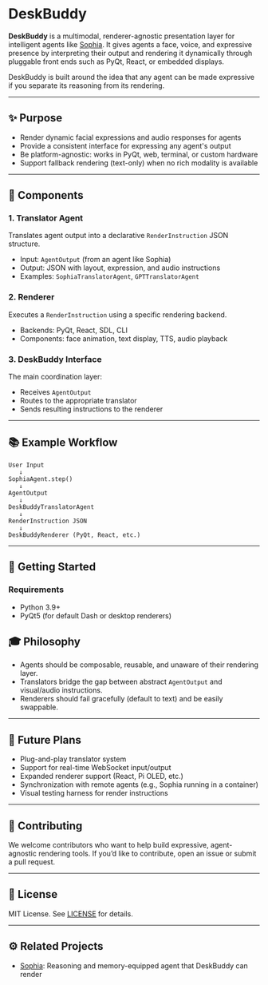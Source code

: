 # DeskBuddy

**DeskBuddy** is a multimodal, renderer-agnostic presentation layer for intelligent agents like [Sophia](https://github.com/c-daly/Sophia). It gives agents a face, voice, and expressive presence by interpreting their output and rendering it dynamically through pluggable front ends such as PyQt, React, or embedded displays.

DeskBuddy is built around the idea that any agent can be made expressive if you separate its reasoning from its rendering.

---

## ✨ Purpose

* Render dynamic facial expressions and audio responses for agents
* Provide a consistent interface for expressing any agent's output
* Be platform-agnostic: works in PyQt, web, terminal, or custom hardware
* Support fallback rendering (text-only) when no rich modality is available

---

## 🔧 Components

### 1. **Translator Agent**

Translates agent output into a declarative `RenderInstruction` JSON structure.

* Input: `AgentOutput` (from an agent like Sophia)
* Output: JSON with layout, expression, and audio instructions
* Examples: `SophiaTranslatorAgent`, `GPTTranslatorAgent`

### 2. **Renderer**

Executes a `RenderInstruction` using a specific rendering backend.

* Backends: PyQt, React, SDL, CLI
* Components: face animation, text display, TTS, audio playback

### 3. **DeskBuddy Interface**

The main coordination layer:

* Receives `AgentOutput`
* Routes to the appropriate translator
* Sends resulting instructions to the renderer

---

## 📚 Example Workflow

```text
User Input
   ↓
SophiaAgent.step()
   ↓
AgentOutput
   ↓
DeskBuddyTranslatorAgent
   ↓
RenderInstruction JSON
   ↓
DeskBuddyRenderer (PyQt, React, etc.)
```

---

## 🚀 Getting Started

### Requirements

* Python 3.9+
* PyQt5 (for default Dash or desktop renderers)

## 🎓 Philosophy

* Agents should be composable, reusable, and unaware of their rendering layer.
* Translators bridge the gap between abstract `AgentOutput` and visual/audio instructions.
* Renderers should fail gracefully (default to text) and be easily swappable.

---

## 🚀 Future Plans

* Plug-and-play translator system
* Support for real-time WebSocket input/output
* Expanded renderer support (React, Pi OLED, etc.)
* Synchronization with remote agents (e.g., Sophia running in a container)
* Visual testing harness for render instructions

---

## 👋 Contributing

We welcome contributors who want to help build expressive, agent-agnostic rendering tools. If you’d like to contribute, open an issue or submit a pull request.

---

## 📃 License

MIT License. See [LICENSE](LICENSE) for details.

---

## ⚙️ Related Projects

* [Sophia](https://github.com/c-daly/Sophia): Reasoning and memory-equipped agent that DeskBuddy can render
